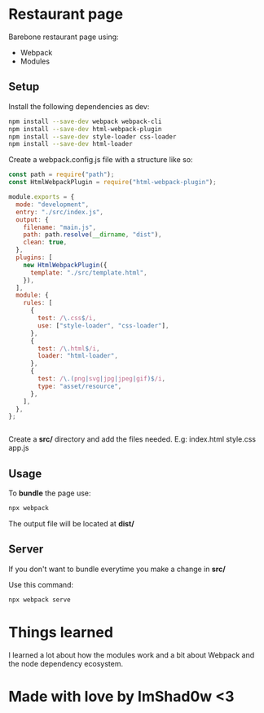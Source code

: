 # Restaurant page

Barebone restaurant page using:

- Webpack
- Modules

## Setup

Install the following dependencies as dev:
```bash
npm install --save-dev webpack webpack-cli
npm install --save-dev html-webpack-plugin
npm install --save-dev style-loader css-loader
npm install --save-dev html-loader
```

Create a webpack.config.js file with a structure like so:

```javascript
const path = require("path");
const HtmlWebpackPlugin = require("html-webpack-plugin");

module.exports = {
  mode: "development",
  entry: "./src/index.js",
  output: {
    filename: "main.js",
    path: path.resolve(__dirname, "dist"),
    clean: true,
  },
  plugins: [
    new HtmlWebpackPlugin({
      template: "./src/template.html",
    }),
  ],
  module: {
    rules: [
      {
        test: /\.css$/i,
        use: ["style-loader", "css-loader"],
      },
      {
        test: /\.html$/i,
        loader: "html-loader",
      },
      {
        test: /\.(png|svg|jpg|jpeg|gif)$/i,
        type: "asset/resource",
      },
    ],
  },
};
```
```
```

Create a **src/** directory and add the files needed. E.g: index.html style.css app.js
## Usage

To **bundle** the page use:

``` bash
npx webpack
```
The output file will be located at **dist/**

## Server

If you don't want to bundle everytime you make a change in **src/**

Use this command:

```bash
npx webpack serve
```

# Things learned

I learned a lot about how the modules work and a bit about Webpack and the node dependency ecosystem.


# Made with love by ImShad0w <3
